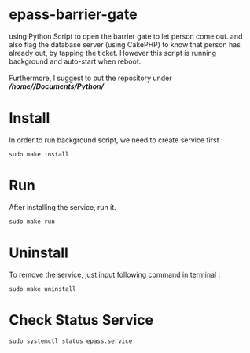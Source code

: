 # epass-barrier-gate
using Python Script to open the barrier gate to let person come out. and also flag the database server (using CakePHP) to know that person has already out, by tapping the ticket.
However this script is running background and auto-start when reboot.
<br><br>
Furthermore, I suggest to put the repository under <b><i>/home/<user>/Documents/Python/</i></b>

# Install
In order to run background script, we need to create service first :

```
sudo make install
```

# Run
After installing the service, run it.

```
sudo make run
```

# Uninstall
To remove the service, just input following command in terminal :

```
sudo make uninstall
```

# Check Status Service

```
sudo systemctl status epass.service
```
